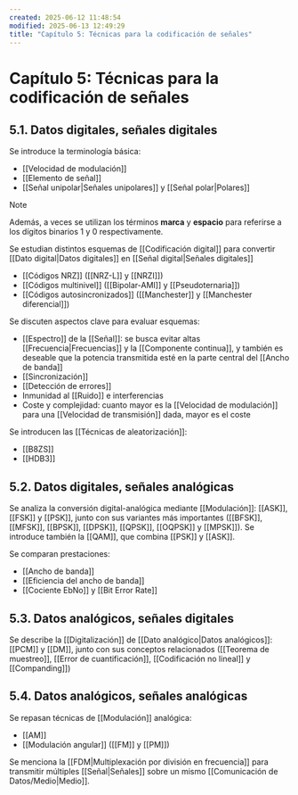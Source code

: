 ```yaml
---
created: 2025-06-12 11:48:54
modified: 2025-06-13 12:49:29
title: "Capítulo 5: Técnicas para la codificación de señales"
---
```


# Capítulo 5: Técnicas para la codificación de señales

## 5.1. Datos digitales, señales digitales

Se introduce la terminología básica:

- [[Velocidad de modulación]]
- [[Elemento de señal]]
- [[Señal unipolar|Señales unipolares]] y [[Señal polar|Polares]]

> [!note]
> Además, a veces se utilizan los términos **marca** y **espacio** para referirse a los dígitos binarios $1$ y $0$ respectivamente.

Se estudian distintos esquemas de [[Codificación digital]] para convertir [[Dato digital|Datos digitales]] en [[Señal digital|Señales digitales]]

- [[Códigos NRZ]] ([[NRZ-L]] y [[NRZI]])
- [[Códigos multinivel]] ([[Bipolar-AMI]] y [[Pseudoternaria]])
- [[Códigos autosincronizados]] ([[Manchester]] y [[Manchester diferencial]])

Se discuten aspectos clave para evaluar esquemas:

- [[Espectro]] de la [[Señal]]: se busca evitar altas [[Frecuencia|Frecuencias]] y la [[Componente continua]], y también es deseable que la potencia transmitida esté en la parte central del [[Ancho de banda]]
- [[Sincronización]]
- [[Detección de errores]]
- Inmunidad al [[Ruido]] e interferencias
- Coste y complejidad: cuanto mayor es la [[Velocidad de modulación]] para una [[Velocidad de transmisión]] dada, mayor es el coste

Se introducen las [[Técnicas de aleatorización]]:

- [[B8ZS]]
- [[HDB3]]

## 5.2. Datos digitales, señales analógicas

Se analiza la conversión digital-analógica mediante [[Modulación]]: [[ASK]], [[FSK]] y [[PSK]], junto con sus variantes más importantes ([[BFSK]], [[MFSK]], [[BPSK]], [[DPSK]], [[QPSK]], [[OQPSK]] y [[MPSK]]). Se introduce también la [[QAM]], que combina [[PSK]] y [[ASK]].

Se comparan prestaciones:

- [[Ancho de banda]]
- [[Eficiencia del ancho de banda]]
- [[Cociente EbNo]] y [[Bit Error Rate]]

## 5.3. Datos analógicos, señales digitales

Se describe la [[Digitalización]] de [[Dato analógico|Datos analógicos]]: [[PCM]] y [[DM]], junto con sus conceptos relacionados ([[Teorema de muestreo]], [[Error de cuantificación]], [[Codificación no lineal]] y [[Companding]])

## 5.4. Datos analógicos, señales analógicas

Se repasan técnicas de [[Modulación]] analógica:

- [[AM]]
- [[Modulación angular]] ([[FM]] y [[PM]])

Se menciona la [[FDM|Multiplexación por división en frecuencia]] para transmitir múltiples [[Señal|Señales]] sobre un mismo [[Comunicación de Datos/Medio|Medio]].
